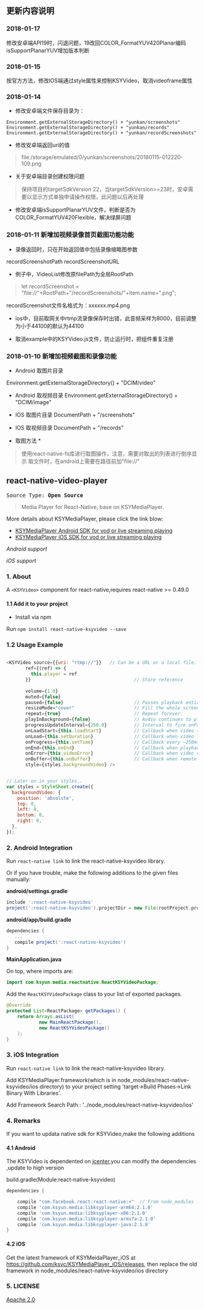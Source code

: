 ## 更新内容说明

### 2018-01-17
修改安卓端API19时，闪退问题，19改回COLOR_FormatYUV420Planar编码
isSupportPlanarYUV增加版本判断

### 2018-01-15
按官方方法，修改IOS端通过style属性来控制KSYVideo，取消videoframe属性

### 2018-01-14 

- 修改安卓端文件保存目录为：
```
Environment.getExternalStorageDirectory() + "yunkan/screenshots"
Environment.getExternalStorageDirectory() + "yunkan/records"
Environment.getExternalStorageDirectory() + "yunkan/recordScreenshots"
```
- 修改安卓端返回uri的值
> file:/storage/emulated/0/yunkan/screenshots/20180115-012220-109.png

- 关于安卓端目录创建权限问题

> 保持项目的targetSdkVersion 22，当targetSdkVersion>=23时，安卓需要以显示方式单独申请操作权限，此问题以后再处理

- 修改安卓端isSupportPlanarYUV文件，判断是否为COLOR_FormatYUV420Flexible，解决绿屏问题

### 2018-01-11 新增加视频录像首页截图功能功能

- 录像返回时，只在开始返回值中包括录像缩略图参数

recordScreenshotPath
recordScreenshotURL

- 例子中，VideoList修改原filePath为全局RootPath

> let recordScreenshot = "file://"+RootPath+"/recordScreenshots/"+item.name+".png";

recordScreenshot文件名格式为：xxxxxx.mp4.png

- ios中，目前取网关中rtmp流录像保存时出错，此音频采样为8000，目前调整为小于44100的默认为44100

- 取消example中的KSYVideo.js文件，防止运行时，把组件重复注册

### 2018-01-10 新增加视频截图和录像功能
* Android 取图片目录

Environment.getExternalStorageDirectory() + "DCIM/video"

* Android 取视频目录
Environment.getExternalStorageDirectory() + "DCIM/image"

* IOS 取图片目录
DocumentPath + "/screenshots"

* IOS 取视频目录
DocumentPath + "/records"

* 取图方法 *
> 使用react-native-fs库进行取图操作，注意，需要对取出的列表进行倒序显示
> 取文件时，在android上需要在路径前加"file://"



## react-native-video-player
<pre>Source Type:<b> Open Source</b></pre>


> Media Player for React-Native, base on KSYMediaPlayer.

More details about KSYMediaPlayer, please click the link blow:

* [KSYMediaPlayer Android SDK for vod or live streaming playing][player_android]
* [KSYMediaPlayer iOS SDK for vod or live streaming playing][player_ios]

*Android support*

*iOS support*


### 1. About

A `<KSYVideo>` component for react-native,requires react-native >= 0.49.0

#### 1.1 Add it to your project
* Install via npm

Run `npm install react-native-ksyvideo --save`


### 1.2 Usage Example

```javascript

<KSYVideo source={{uri: "rtmp://"}}   // Can be a URL or a local file.
       ref={(ref) => {
         this.player = ref
       }}                                      // Store reference
  
       volume={1.0}                            
       muted={false}                           
       paused={false}                          // Pauses playback entirely.
       resizeMode="cover"                      // Fill the whole screen at aspect ratio.*
       repeat={true}                           // Repeat forever.
       playInBackground={false}                // Audio continues to play when app entering background.
       progressUpdateInterval={250.0}          // Interval to fire onProgress (default to ~250ms)
       onLoadStart={this.loadStart}            // Callback when video starts to load
       onLoad={this.setDuration}               // Callback when video loads
       onProgress={this.setTime}               // Callback every ~250ms with currentTime
       onEnd={this.onEnd}                      // Callback when playback finishes
       onError={this.videoError}               // Callback when video cannot be loaded
       onBuffer={this.onBuffer}                // Callback when remote video is buffering
       style={styles.backgroundVideo} />


// Later on in your styles..
var styles = StyleSheet.create({
  backgroundVideo: {
    position: 'absolute',
    top: 0,
    left: 0,
    bottom: 0,
    right: 0,
  },
});
```

### 2. Android Integration

Run `react-native link` to link the react-native-ksyvideo library.

Or if you have trouble, make the following additions to the given files manually:

**android/settings.gradle**

```gradle
include ':react-native-ksyvideo'
project(':react-native-ksyvideo').projectDir = new File(rootProject.projectDir, '../node_modules/react-native-ksyvideo/android')
```

**android/app/build.gradle**

```gradle
dependencies {
   ...
   compile project(':react-native-ksyvideo')
}
```

**MainApplication.java**

On top, where imports are:

```java
import com.ksyun.media.reactnative.ReactKSYVideoPackage;
```

Add the `ReactKSYVideoPackage` class to your list of exported packages.

```java
@Override
protected List<ReactPackage> getPackages() {
    return Arrays.asList(
            new MainReactPackage(),
            new ReactKSYVideoPackage()
    );
}
```

### 3. iOS Integration

Run `react-native link` to link the react-native-ksyvideo library.

Add KSYMediaPlayer.framework(which is in node_modules/react-native-ksyvideo/ios directory) to your project setting 'target->Build Phases->Link Binary With Libraries'.

Add Framework Search Path : '../node_modules/react-native-ksyvideo/ios'


### 4. Remarks
If you want to updata native sdk for KSYVideo,make the following additions
#### 4.1 Android
The KSYVideo is dependented on [jcenter](https://bintray.com/ksvc/ksyplayer),you can modify the dependencies ,update to high version

build.gradle(Module:react-native-ksyvideo)
```gradle
dependencies {

    compile "com.facebook.react:react-native:+"  // From node_modules
    compile 'com.ksyun.media:libksyplayer-arm64:2.1.0'
    compile 'com.ksyun.media:libksyplayer-x86:2.1.0'
    compile 'com.ksyun.media:libksyplayer-armv7a:2.1.0'
    compile 'com.ksyun.media:libksyplayer-java:2.1.0'
}
```


#### 4.2 iOS

Get the latest framework of KSYMeidaPlayer_iOS at https://github.com/ksvc/KSYMediaPlayer_iOS/releases, then replace the old framework in node_modules/react-native-ksyvideo/ios directory

### 5. LICENSE
[Apache 2.0](LICENSE)

[player_android]:https://github.com/ksvc/KSYMediaPlayer_Android
[player_ios]:https://github.com/ksvc/KSYMediaPlayer_iOS

